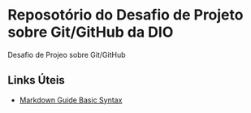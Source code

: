 # Reposotório do Desafio de Projeto sobre Git/GitHub da DIO
Desafio de Projeo sobre Git/GitHub


## Links Úteis
- [Markdown Guide Basic Syntax](https://www.markdownguide.org/basic-syntax/)



